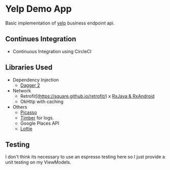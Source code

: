 # Yelp Demo App
Basic implementation of [yelp](https://www.yelp.com/developers/documentation/v3/business) business endpoint api.

## Continues Integration
* Continuous Integration using CircleCI

## Libraries Used
- Dependency Injection
	- [Dagger 2](https://github.com/google/dagger)
- Network
	- Retrofit](https://square.github.io/retrofit/) x [RxJava & RxAndroid](https://github.com/ReactiveX/RxAndroid)
	- OkHttp with caching
- Others
	- [Picasso](https://square.github.io/picasso/)
	- [Timber](https://github.com/JakeWharton/timber) for logs.
	- Google Places API
	- [Lottie](https://lottiefiles.com/)

## Testing
I  don't think its necessary to use an espresso testing here so I just provide a unit testing on my ViewModels.
